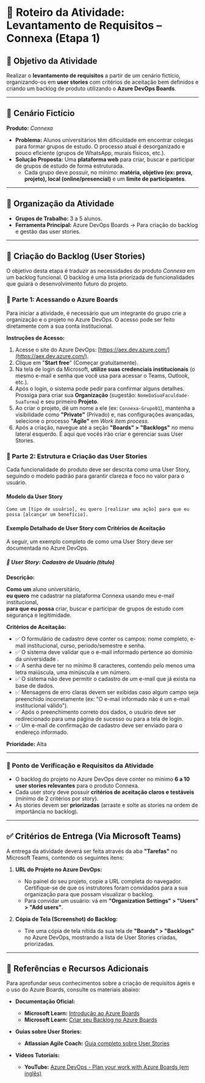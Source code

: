 # 📝 Roteiro da Atividade: Levantamento de Requisitos – Connexa (Etapa 1)

## 🎯 Objetivo da Atividade

Realizar o **levantamento de requisitos** a partir de um cenário fictício, organizando-os em **user stories** com critérios de aceitação bem definidos e criando um backlog de produto utilizando o **Azure DevOps Boards**.

-----

## 📌 Cenário Fictício

**Produto:** *Connexa*

  * **Problema:** Alunos universitários têm dificuldade em encontrar colegas para formar grupos de estudo. O processo atual é desorganizado e pouco eficiente (grupos de WhatsApp, murais físicos, etc.).
  * **Solução Proposta:** Uma **plataforma web** para criar, buscar e participar de grupos de estudo de forma estruturada.
      * Cada grupo deve possuir, no mínimo: **matéria, objetivo (ex: prova, projeto), local (online/presencial)** e um **limite de participantes**.

-----

## 👥 Organização da Atividade

  * **Grupos de Trabalho:** 3 a 5 alunos.
  * **Ferramenta Principal:** Azure DevOps Boards → Para criação do backlog e gestão das user stories.

-----

## 🚀 Criação do Backlog (User Stories)

O objetivo desta etapa é traduzir as necessidades do produto *Connexa* em um backlog funcional. O backlog é uma lista priorizada de funcionalidades que guiará o desenvolvimento futuro do projeto.

### 🔹 Parte 1: Acessando o Azure Boards

Para iniciar a atividade, é necessário que um integrante do grupo crie a organização e o projeto no Azure DevOps. O acesso pode ser feito diretamente com a sua conta institucional.

**Instruções de Acesso:**

1.  Acesse o site do Azure DevOps: [https://aex.dev.azure.com/](https://aex.dev.azure.com/).
2.  Clique em "**Start free**" (Começar gratuitamente).
3.  Na tela de login da Microsoft, **utilize suas credenciais institucionais** (o mesmo e-mail e senha que você usa para acessar o Teams, Outlook, etc.).
4.  Após o login, o sistema pode pedir para confirmar alguns detalhes. Prossiga para criar sua **Organização** (sugestão: `NomeDaSuaFaculdade-SuaTurma`) e seu primeiro **Projeto**.
5.  Ao criar o projeto, dê um nome a ele (ex: `Connexa-Grupo01`), mantenha a visibilidade como **"Private"** (Privado) e, nas configurações avançadas, selecione o processo **"Agile"** em *Work item process*.
6.  Após a criação, navegue até a seção **"Boards" \> "Backlogs"** no menu lateral esquerdo. É aqui que vocês irão criar e gerenciar suas User Stories.

### 🔹 Parte 2: Estrutura e Criação das User Stories

Cada funcionalidade do produto deve ser descrita como uma User Story, seguindo o modelo padrão para garantir clareza e foco no valor para o usuário.

#### Modelo da User Story

```
Como um [tipo de usuário], eu quero [realizar uma ação] para que eu possa [alcançar um benefício].
```

#### Exemplo Detalhado de User Story com Critérios de Aceitação

A seguir, um exemplo completo de como uma User Story deve ser documentada no Azure DevOps.

##### 📌 **User Story: Cadastro de Usuário**  (titulo)


**Descrição:**

**Como um** aluno universitário,  
**eu quero** me cadastrar na plataforma Connexa usando meu e-mail institucional,  
**para que eu possa** criar, buscar e participar de grupos de estudo com segurança e legitimidade.

**Critérios de Aceitação:**

  * ✅ O formulário de cadastro deve conter os campos: nome completo, e-mail institucional, curso, período/semestre e senha.
  * ✅ O sistema deve validar que o e-mail informado pertence ao domínio da universidade .
  * ✅ A senha deve ter no mínimo 8 caracteres, contendo pelo menos uma letra maiúscula, uma minúscula e um número.
  * ✅ O sistema não deve permitir o cadastro de um e-mail que já exista na base de dados.
  * ✅ Mensagens de erro claras devem ser exibidas caso algum campo seja preenchido incorretamente (ex: "O e-mail informado não é um e-mail institucional válido").
  * ✅ Após o preenchimento correto dos dados, o usuário deve ser redirecionado para uma página de sucesso ou para a tela de login.
  * ✅ Um e-mail de confirmação de cadastro deve ser enviado para o endereço informado.

**Prioridade:** Alta  


-----

### 📍 Ponto de Verificação e Requisitos da Atividade

  * O backlog do projeto no Azure DevOps deve conter no mínimo **6 a 10 user stories relevantes** para o produto Connexa.
  * Cada user story deve possuir **critérios de aceitação claros e testáveis** (mínimo de 2 critérios por story).
  * As stories devem ser **priorizadas** (arraste e solte as stories na ordem de importância no backlog).
 

-----

## ✅ Critérios de Entrega (Via Microsoft Teams)

A entrega da atividade deverá ser feita através da aba **"Tarefas"** no Microsoft Teams, contendo os seguintes itens:

1.  **URL do Projeto no Azure DevOps:**

      * No painel do seu projeto, copie a URL completa do navegador. Certifique-se de que os instrutores foram convidados para a sua organização para que possam visualizar o backlog.
      * Para convidar um usuário: vá em **"Organization Settings" \> "Users" \> "Add users"**.

2.  **Cópia de Tela (Screenshot) do Backlog:**

      * Tire uma cópia de tela nítida da sua tela de **"Boards" \> "Backlogs"** no Azure DevOps, mostrando a lista de User Stories criadas, priorizadas.

-----

## 📖 Referências e Recursos Adicionais

Para aprofundar seus conhecimentos sobre a criação de requisitos ágeis e o uso do Azure Boards, consulte os materiais abaixo:

  * **Documentação Oficial:**

      * **Microsoft Learn:** [Introdução ao Azure Boards](https://learn.microsoft.com/pt-br/azure/devops/boards/get-started/what-is-azure-boards)
      * **Microsoft Learn:** [Criar seu Backlog no Azure Boards](https://learn.microsoft.com/pt-br/azure/devops/boards/backlogs/create-your-backlog)

  * **Guias sobre User Stories:**

      * **Atlassian Agile Coach:** [Guia completo sobre User Stories](https://www.atlassian.com/br/agile/project-management/user-stories)
     

  * **Vídeos Tutoriais:**

      * **YouTube:** [Azure DevOps - Plan your work with Azure Boards (em inglês)](https://www.youtube.com/watch?v=SbFKi6Hflc0)
    
